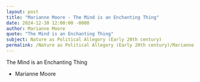 ```yaml
---
layout: post
title: "Marianne Moore - The Mind is an Enchanting Thing"
date: 2024-12-30 12:00:00 -0000
author: Marianne Moore
quote: "The Mind is an Enchanting Thing"
subject: Nature as Political Allegory (Early 20th century)
permalink: /Nature as Political Allegory (Early 20th century)/Marianne Moore/Marianne Moore - The Mind is an Enchanting Thing
---
```


The Mind is an Enchanting Thing

- Marianne Moore
